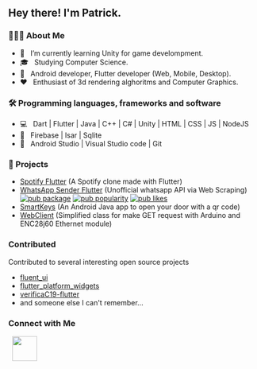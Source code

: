 <h2> Hey there! I'm Patrick.</h2>

<h3> 👨🏻‍💻 About Me </h3>

- 🔭 &nbsp; I’m currently learning Unity for game develompment.
- 🎓 &nbsp; Studying Computer Science.
- 💼 &nbsp; Android developer, Flutter developer (Web, Mobile, Desktop).
- ❤️ &nbsp; Enthusiast of 3d rendering alghoritms and Computer Graphics.


<h3>🛠 Programming languages, frameworks and software </h3>

- 💻 &nbsp; Dart | Flutter | Java | C++ | C# | Unity | HTML | CSS | JS | NodeJS
- 💾 &nbsp; Firebase | Isar | Sqlite
- 🔧 &nbsp; Android Studio | Visual Studio code | Git


<h3>🦺 Projects </h3>

- <a href="https://github.com/patricknicolosi/spotify_flutter">Spotify Flutter</a> (A Spotify clone made with Flutter)
- <a href="https://github.com/patricknicolosi/whatsapp_sender_flutter">WhatsApp Sender Flutter</a> (Unofficial whatsapp API via Web Scraping) 
[![pub package](https://img.shields.io/pub/v/whatsapp_sender_flutter.svg)](https://pub.dev/packages/whatsapp_sender_flutter)
[![pub popularity](https://img.shields.io/pub/popularity/whatsapp_sender_flutter?logo=dart)](https://pub.dev/packages/whatsapp_sender_flutter/score)
[![pub likes](https://img.shields.io/pub/likes/whatsapp_sender_flutter?logo=dart)](https://pub.dev/packages/whatsapp_sender_flutter/score)
- <a href="https://github.com/patricknicolosi/smartkeys">SmartKeys</a> (An Android Java app to open your door with a qr code)
- <a href="https://github.com/patricknicolosi/webclient">WebClient</a> (Simplified class for make GET request with Arduino and ENC28j60 Ethernet module)



<h3>Contributed</h3>
Contributed to several interesting open source projects

- <a href="https://github.com/bdlukaa/fluent_ui">fluent_ui</a>
- <a href="https://github.com/stryder-dev/flutter_platform_widgets">flutter_platform_widgets</a>
- <a href="https://github.com/mastro993/verificaC19-flutter">verificaC19-flutter</a>
- and someone else I can't remember...


<h3>Connect with Me </h3>

<p align="left">
&nbsp; <a href="mailto:patricknicolosi99@gmail.com" target="_blank" rel="noopener noreferrer"><img src="https://img.icons8.com/plasticine/100/000000/gmail.png"  width="50" /></a>
</p>

